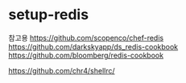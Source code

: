 # setup-redis

참고용
https://github.com/scopenco/chef-redis
https://github.com/darkskyapp/ds_redis-cookbook
https://github.com/bloomberg/redis-cookbook

https://github.com/chr4/shellrc/
